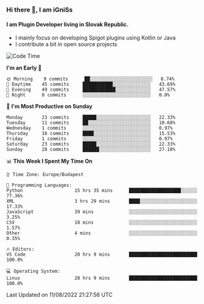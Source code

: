 ### Hi there 👋, I am iGniSs

#### I am Plugin Developer living in Slovak Republic.
- I mainly focus on developing Spigot plugins using Kotlin or Java
- I contribute a bit in open source projects

<!--START_SECTION:waka-->
![Code Time](http://img.shields.io/badge/Code%20Time-885%20hrs%2017%20mins-blue)

**I'm an Early 🐤** 

```text
🌞 Morning    9 commits      ██░░░░░░░░░░░░░░░░░░░░░░░   8.74% 
🌆 Daytime    45 commits     ███████████░░░░░░░░░░░░░░   43.69% 
🌃 Evening    49 commits     ████████████░░░░░░░░░░░░░   47.57% 
🌙 Night      0 commits      ░░░░░░░░░░░░░░░░░░░░░░░░░   0.0%

```
📅 **I'm Most Productive on Sunday** 

```text
Monday       23 commits     █████░░░░░░░░░░░░░░░░░░░░   22.33% 
Tuesday      11 commits     ██░░░░░░░░░░░░░░░░░░░░░░░   10.68% 
Wednesday    1 commits      ░░░░░░░░░░░░░░░░░░░░░░░░░   0.97% 
Thursday     16 commits     ████░░░░░░░░░░░░░░░░░░░░░   15.53% 
Friday       1 commits      ░░░░░░░░░░░░░░░░░░░░░░░░░   0.97% 
Saturday     23 commits     █████░░░░░░░░░░░░░░░░░░░░   22.33% 
Sunday       28 commits     ██████░░░░░░░░░░░░░░░░░░░   27.18%

```


📊 **This Week I Spent My Time On** 

```text
⌚︎ Time Zone: Europe/Budapest

💬 Programming Languages: 
Python                   15 hrs 35 mins      ███████████████████░░░░░░   77.36% 
XML                      3 hrs 29 mins       ████░░░░░░░░░░░░░░░░░░░░░   17.33% 
JavaScript               39 mins             ░░░░░░░░░░░░░░░░░░░░░░░░░   3.25% 
CSV                      18 mins             ░░░░░░░░░░░░░░░░░░░░░░░░░   1.57% 
Other                    4 mins              ░░░░░░░░░░░░░░░░░░░░░░░░░   0.35%

🔥 Editors: 
VS Code                  20 hrs 9 mins       █████████████████████████   100.0%

💻 Operating System: 
Linux                    20 hrs 9 mins       █████████████████████████   100.0%

```


 Last Updated on 11/08/2022 21:27:56 UTC
<!--END_SECTION:waka-->